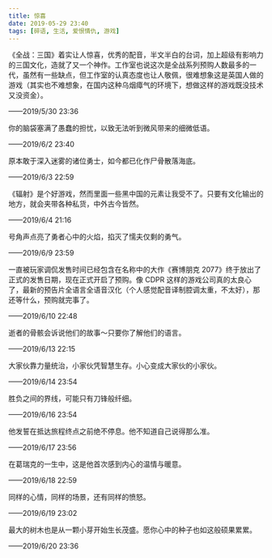 ```yaml
---
title: 惊喜
date: 2019-05-29 23:40
tags: [碎语, 生活, 爱恨情仇, 游戏]
---
```


《全战：三国》着实让人惊喜，优秀的配音，半文半白的台词，加上超级有影响力的三国文化，造就了又一个神作。工作室也说这次是全战系列预购人数最多的一代，虽然有一些缺点，但工作室的认真态度也让人敬佩，很难想象这是英国人做的游戏（其实也不难想象，在国内这种乌烟瘴气的环境下，想做这样的游戏既没技术又没资金）。

——2019/5/30 23:36

你的脑袋塞满了愚蠢的担忧，以致无法听到微风带来的细微低语。

——2019/6/2 23:40

原本敢于深入迷雾的诸位勇士，如今都已化作尸骨散落海底。

——2019/6/3 22:59

《辐射》是个好游戏，然而里面一些黑中国的元素让我受不了。只要有文化输出的地方，就会夹带各种私货，中外古今皆然。

——2019/6/4 21:16

号角声点亮了勇者心中的火焰，掐灭了懦夫仅剩的勇气。

——2019/6/9 23:59

一直被玩家调侃发售时间已经包含在名称中的大作《赛博朋克 2077》终于放出了正式的发售日期，现在正式开启了预购。像 CDPR 这样的游戏公司真的太良心了，最新的预告片全语言全语音汉化（个人感觉配音译制腔调太重，不太好），那还等什么，预购就完事了。

——2019/6/10 22:48

逝者的骨骸会诉说他们的故事～只要你了解他们的语言。

——2019/6/13 22:15

大家伙靠力量统治，小家伙凭智慧生存。小心变成大家伙的小家伙。

——2019/6/14 23:54

胜负之间的界线，可能只有刀锋般纤细。

——2019/6/16 23:54

他发誓在抵达旅程终点之前绝不停息。他不知道自己说得那么准。

——2019/6/17 23:56

在葛瑞克的一生中，这是他首次感到内心的温情与暖意。

——2019/6/18 22:59

同样的心情，同样的场景，还有同样的愤怒。

——2019/6/19 23:02

最大的树木也是从一颗小芽开始生长茂盛。愿你心中的种子也如这般硕果累累。

——2019/6/20 23:36

